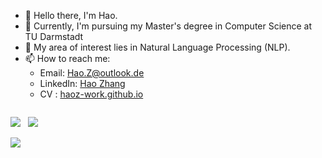 - 👋 Hello there, I'm Hao.
- 👀 Currently, I'm pursuing my Master's degree in Computer Science at TU Darmstadt
- 🌱 My area of interest lies in Natural Language Processing (NLP).
- 📫 How to reach me: 
     - Email: [Hao.Z@outlook.de](mailto:Hao.Z@outlook.de)
     - LinkedIn: [Hao Zhang](https://www.linkedin.com/in/%E6%B5%A9-%E5%BC%A0-730426223/)
     - CV : [haoz-work.github.io](https://haoz-work.github.io/)



<div style="display: flex; flex-direction: row;">
     
 <img class="img" src="https://github-readme-stats.vercel.app/api?username=HaoZ-Work&theme=radical" />  &nbsp;
 <img class="img" src="https://github-readme-streak-stats.herokuapp.com/?user=HaoZ-Work&theme=radical" />

</div>

<div align="left">

<img class="img" src="https://github-readme-stats.vercel.app/api/top-langs/?username=HaoZ-Work&theme=radical&layout=compact&hide=jupyter%20notebook" />

</div>
